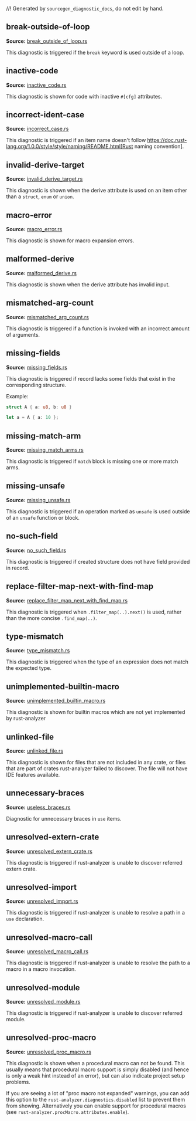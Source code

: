 //! Generated by `sourcegen_diagnostic_docs`, do not edit by hand.

## break-outside-of-loop
**Source:** [break_outside_of_loop.rs](https://github.com/rust-lang/rust-analyzer/blob/master/crates/ide-diagnostics/src/handlers/break_outside_of_loop.rs#L3)

This diagnostic is triggered if the `break` keyword is used outside of a loop.


## inactive-code
**Source:** [inactive_code.rs](https://github.com/rust-lang/rust-analyzer/blob/master/crates/ide-diagnostics/src/handlers/inactive_code.rs#L6)

This diagnostic is shown for code with inactive `#[cfg]` attributes.


## incorrect-ident-case
**Source:** [incorrect_case.rs](https://github.com/rust-lang/rust-analyzer/blob/master/crates/ide-diagnostics/src/handlers/incorrect_case.rs#L13)

This diagnostic is triggered if an item name doesn't follow https://doc.rust-lang.org/1.0.0/style/style/naming/README.html[Rust naming convention].


## invalid-derive-target
**Source:** [invalid_derive_target.rs](https://github.com/rust-lang/rust-analyzer/blob/master/crates/ide-diagnostics/src/handlers/invalid_derive_target.rs#L3)

This diagnostic is shown when the derive attribute is used on an item other than a `struct`,
`enum` or `union`.


## macro-error
**Source:** [macro_error.rs](https://github.com/rust-lang/rust-analyzer/blob/master/crates/ide-diagnostics/src/handlers/macro_error.rs#L3)

This diagnostic is shown for macro expansion errors.


## malformed-derive
**Source:** [malformed_derive.rs](https://github.com/rust-lang/rust-analyzer/blob/master/crates/ide-diagnostics/src/handlers/malformed_derive.rs#L3)

This diagnostic is shown when the derive attribute has invalid input.


## mismatched-arg-count
**Source:** [mismatched_arg_count.rs](https://github.com/rust-lang/rust-analyzer/blob/master/crates/ide-diagnostics/src/handlers/mismatched_arg_count.rs#L8)

This diagnostic is triggered if a function is invoked with an incorrect amount of arguments.


## missing-fields
**Source:** [missing_fields.rs](https://github.com/rust-lang/rust-analyzer/blob/master/crates/ide-diagnostics/src/handlers/missing_fields.rs#L20)

This diagnostic is triggered if record lacks some fields that exist in the corresponding structure.

Example:

```rust
struct A { a: u8, b: u8 }

let a = A { a: 10 };
```


## missing-match-arm
**Source:** [missing_match_arms.rs](https://github.com/rust-lang/rust-analyzer/blob/master/crates/ide-diagnostics/src/handlers/missing_match_arms.rs#L5)

This diagnostic is triggered if `match` block is missing one or more match arms.


## missing-unsafe
**Source:** [missing_unsafe.rs](https://github.com/rust-lang/rust-analyzer/blob/master/crates/ide-diagnostics/src/handlers/missing_unsafe.rs#L3)

This diagnostic is triggered if an operation marked as `unsafe` is used outside of an `unsafe` function or block.


## no-such-field
**Source:** [no_such_field.rs](https://github.com/rust-lang/rust-analyzer/blob/master/crates/ide-diagnostics/src/handlers/no_such_field.rs#L11)

This diagnostic is triggered if created structure does not have field provided in record.


## replace-filter-map-next-with-find-map
**Source:** [replace_filter_map_next_with_find_map.rs](https://github.com/rust-lang/rust-analyzer/blob/master/crates/ide-diagnostics/src/handlers/replace_filter_map_next_with_find_map.rs#L11)

This diagnostic is triggered when `.filter_map(..).next()` is used, rather than the more concise `.find_map(..)`.


## type-mismatch
**Source:** [type_mismatch.rs](https://github.com/rust-lang/rust-analyzer/blob/master/crates/ide-diagnostics/src/handlers/type_mismatch.rs#L11)

This diagnostic is triggered when the type of an expression does not match
the expected type.


## unimplemented-builtin-macro
**Source:** [unimplemented_builtin_macro.rs](https://github.com/rust-lang/rust-analyzer/blob/master/crates/ide-diagnostics/src/handlers/unimplemented_builtin_macro.rs#L3)

This diagnostic is shown for builtin macros which are not yet implemented by rust-analyzer


## unlinked-file
**Source:** [unlinked_file.rs](https://github.com/rust-lang/rust-analyzer/blob/master/crates/ide-diagnostics/src/handlers/unlinked_file.rs#L17)

This diagnostic is shown for files that are not included in any crate, or files that are part of
crates rust-analyzer failed to discover. The file will not have IDE features available.


## unnecessary-braces
**Source:** [useless_braces.rs](https://github.com/rust-lang/rust-analyzer/blob/master/crates/ide-diagnostics/src/handlers/useless_braces.rs#L8)

Diagnostic for unnecessary braces in `use` items.


## unresolved-extern-crate
**Source:** [unresolved_extern_crate.rs](https://github.com/rust-lang/rust-analyzer/blob/master/crates/ide-diagnostics/src/handlers/unresolved_extern_crate.rs#L3)

This diagnostic is triggered if rust-analyzer is unable to discover referred extern crate.


## unresolved-import
**Source:** [unresolved_import.rs](https://github.com/rust-lang/rust-analyzer/blob/master/crates/ide-diagnostics/src/handlers/unresolved_import.rs#L3)

This diagnostic is triggered if rust-analyzer is unable to resolve a path in
a `use` declaration.


## unresolved-macro-call
**Source:** [unresolved_macro_call.rs](https://github.com/rust-lang/rust-analyzer/blob/master/crates/ide-diagnostics/src/handlers/unresolved_macro_call.rs#L3)

This diagnostic is triggered if rust-analyzer is unable to resolve the path
to a macro in a macro invocation.


## unresolved-module
**Source:** [unresolved_module.rs](https://github.com/rust-lang/rust-analyzer/blob/master/crates/ide-diagnostics/src/handlers/unresolved_module.rs#L8)

This diagnostic is triggered if rust-analyzer is unable to discover referred module.


## unresolved-proc-macro
**Source:** [unresolved_proc_macro.rs](https://github.com/rust-lang/rust-analyzer/blob/master/crates/ide-diagnostics/src/handlers/unresolved_proc_macro.rs#L6)

This diagnostic is shown when a procedural macro can not be found. This usually means that
procedural macro support is simply disabled (and hence is only a weak hint instead of an error),
but can also indicate project setup problems.

If you are seeing a lot of "proc macro not expanded" warnings, you can add this option to the
`rust-analyzer.diagnostics.disabled` list to prevent them from showing. Alternatively you can
enable support for procedural macros (see `rust-analyzer.procMacro.attributes.enable`).
